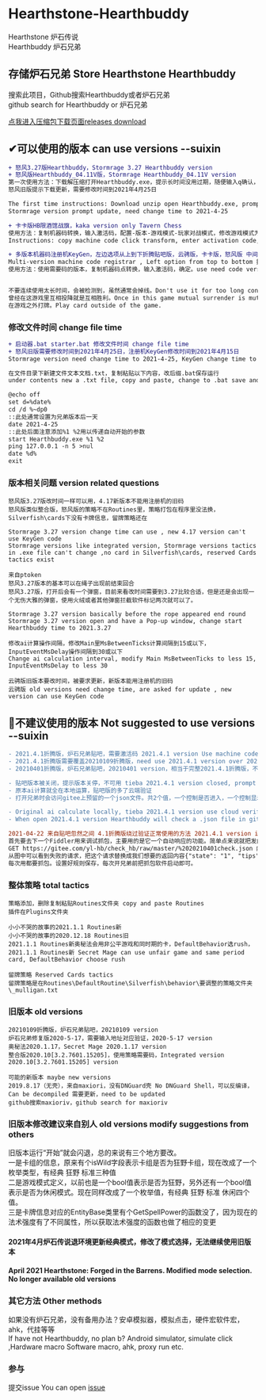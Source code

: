 # Hearthstone-Hearthbuddy
Hearthstone 炉石传说  
Hearthbuddy 炉石兄弟  

## 存储炉石兄弟 Store Hearthstone Hearthbuddy
搜索此项目，Github搜索Hearthbuddy或者炉石兄弟  
github search for Hearthbuddy or 炉石兄弟  

[点我进入压缩包下载页面releases download](https://github.com/lesuixin/Hearthstone-Hearthbuddy/releases)

## ✔可以使用的版本 can use versions --suixin
```diff
+ 怒风3.27版Hearthbuddy，Stormrage 3.27 Hearthbuddy version
+ 怒风版Hearthbuddy_04.11V版，Stormrage Hearthbuddy_04.11V version
第一次使用方法：下载解压缩打开Hearthbuddy.exe，提示长时间没用过期，随便输入q确认，再次打开，解压缩的目录下有个HB机器码.txt文件打开，用注册机KeyGen，复制转换，输入弹出框里，DefaultBot对战模式选自动，修改卡组名称点start
怒风旧版提示下载更新，需要修改时间到2021年4月25日

The first time instructions: Download unzip open Hearthbuddy.exe, prompt expired ,just enter q confirm, open again ,under unzip contents have HB机器码.txt open it,use KeyGen, copy machine code click transform, copy activation code , DefaultBot battle mode choose 自动, modify卡组名称 click start
Stormrage version prompt update, need change time to 2021-4-25

+ 卡卡版HB限酒馆战旗，kaka version only Tavern Chess
使用方法：复制机器码转换，输入激活码，配置-版本-游戏模式-玩家对战模式，修改游戏模式为战旗模式，点开始
Instructions: copy machine code click transform, enter activation code, 配置-版本-游戏模式-玩家对战模式，change game mode to Tavern Chess mode, click 开始

+ 多版本机器码注册机KeyGen，左边选项从上到下折腾贴吧版，云骋版，卡卡版，怒风版 中间上面机器码，下面激活码  
Multi-version machine code registrar , Left option from top to bottom 折腾版，云骋版，kaka,Stormrage, Above machine code and below activation code  
使用方法：使用需要码的版本，复制机器码点转换，输入激活码，确定。use need code version, copy machine code click transform, copy activation code ,sure.  


不要连续使用太长时间，会被检测到，虽然通常会掉线。Don't use it for too long continuously, it will be detected, although it usually leaves game.
曾经在这游戏里互相投降就是互相胜利。Once in this game mutual surrender is mutual victory.
在游戏之外打牌。Play card outside of the game.
```

### 修改文件时间 change file time
```diff
+ 启动器.bat starter.bat 修改文件时间 change file time
+ 怒风旧版需要修改时间到2021年4月25日，注册机KeyGen修改时间到2021年4月15日
Stormrage version need change time to 2021-4-25, KeyGen change time to 2021-4-15

在文件目录下新建文件文本文档.txt，复制粘贴以下内容，改后缀.bat保存运行
under contents new a .txt file, copy and paste, change to .bat save and run

@echo off
set d=%date%
cd /d %~dp0
::此处通常设置为兄弟版本后一天
date 2021-4-25
::此处后面注意添加%1 %2用以传递自动开始的参数
start Hearthbuddy.exe %1 %2
ping 127.0.0.1 -n 5 >nul
date %d%
exit
```

### 版本相关问题 version related questions
```
怒风版3.27版改时间一样可以用，4.17新版本不能用注册机的旧码
怒风版类似整合版，怒风版的策略不在Routines里，策略打包在程序里没法换，Silverfish\cards下没有卡牌信息，留牌策略还在

Stormrage 3.27 version change time can use , new 4.17 version can't use KeyGen code
Stormrage versions like integrated version, Stormrage versions tactics in .exe file can't change ,no card in Silverfish\cards, reserved Cards tactics exist

来自ptoken
怒风3.27版本的基本可以在绳子出现前结束回合 
怒风3.27版，打开后会有一个弹窗，目前来看改时间需要到3.27比较合适，但是还是会出现一个无伤大雅的弹窗，使用火绒或者其他弹窗拦截软件标记两次就可以了。

Stormrage 3.27 version basically before the rope appeared end round
Stormrage 3.27 version open and have a Pop-up window, change start Hearthbuddy time to 2021.3.27

修改ai计算操作间隔，修改Main里MsBetweenTicks计算间隔到15或以下，InputEventMsDelay操作间隔到30或以下
Change ai calculation interval, modify Main MsBetweenTicks to less 15, InputEventMsDelay to less 30

云骋版旧版本要改时间，被要求更新，新版本能用注册机的旧码
云骋版 old versions need change time, are asked for update , new version can use KeyGen code
```

## 🚫不建议使用的版本 Not suggested to use versions --suixin
```diff
- 2021.4.1折腾版，炉石兄弟贴吧，需要激活码 2021.4.1 version Use machine code
- 2021.4.1折腾版需要覆盖20210109折腾版，need use 2021.4.1 version over 20210109 version
- 20210401折腾版，炉石兄弟贴吧，20210401 version，相当于完整2021.4.1折腾版，不需要覆盖，需要激活码 like complete 2021.4.1 version, no need over and use machine code

- 贴吧版本被关闭，提示版本关停，不可用 tieba 2021.4.1 version closed, prompt version shutdown,unavailable
- 原本ai计算就全在本地运算，贴吧版的多了云端验证
- 打开兄弟时会访问gitee上预留的一个json文件。共2个值，一个控制是否进入，一个控制显示公告。抓个包就能看到。

- Original ai calculate locally, tieba 2021.4.1 version use cloud verification
- When open 2021.4.1 version Hearthbuddy will check a .json file in gitee.com. Two values, one value control can or can not enter, the other control show announcement.

2021-04-22 来自贴吧忽然之间 4.1折腾版绕过验证正常使用的方法 2021.4.1 version instructions
首先要去下一个Fiddler用来调试抓包，主要用的是它一个自动响应的功能。简单点来说就把发向服务器的请求直接拦截替换成你想给的回复。
GET https://gitee.com/yl-hb/check_hb/raw/master/%2020210401check.json 内容是{"state": "0", "tips": "版本关停"}
从图中可以看到失败的请求，把这个请求替换成我们想要的返回内容{"state": "1", "tips": ""}
每次用都要抓包。设置好规则保存，每次开兄弟前把抓包软件启动即可。
```

### 整体策略 total tactics
```
策略添加，删除复制粘贴Routines文件夹 copy and paste Routines
插件在Plugins文件夹

小小不哭的故事的2021.1.1 Routines新
小小不哭的故事的2020.12.18 Routines旧
2021.1.1 Routines新奥秘法会用非公平游戏和同时期的卡，DefaultBehavior选rush，2021.1.1 Routines新 Secret Mage can use unfair game and same period card, DefaultBehavior choose rush

留牌策略 Reserved Cards tactics
留牌策略是在Routines\DefaultRoutine\Silverfish\behavior\要调整的策略文件夹\_mulligan.txt
```

### 旧版本 old versions
```
20210109折腾版，炉石兄弟贴吧，20210109 version
炉石兄弟修复版2020-5-17，需要输入地址对应验证，2020-5-17 version
奥秘法2020.1.17，Secret Mage 2020.1.17 version
整合版2020.10[3.2.7601.15205]，使用策略需要码，Integrated version 2020.10[3.2.7601.15205] version

可能的新版本 maybe new versions
2019.8.17（无壳），来自maxiori，没有DNGuard壳 No DNGuard Shell，可以反编译，Can be decompiled 需要更新，need to be updated
github搜索maxioriv，github search for maxioriv
```

### 旧版本修改建议来自别人 old versions modify suggestions from others
旧版本运行“开始”就会闪退，总的来说有三个地方要改。  
一是卡组的信息，原来有个isWild字段表示卡组是否为狂野卡组，现在改成了一个枚举类型，有经典 狂野 标准三种值  
二是游戏模式定义，以前也是一个bool值表示是否为狂野，另外还有一个bool值表示是否为休闲模式。现在同样改成了一个枚举值，有经典 狂野 标准 休闲四个值。  
三是卡牌信息对应的EntityBase类里有个GetSpellPower的函数没了，因为现在的法术强度有了不同属性，所以获取法术强度的函数也做了相应的变更  

#### 2021年4月炉石传说退环境更新经典模式，修改了模式选择，无法继续使用旧版本
#### April 2021 Hearthstone: Forged in the Barrens. Modified mode selection. No longer available old versions

### 其它方法 Other methods
如果没有炉石兄弟，没有备用办法？安卓模拟器，模拟点击，硬件宏软件宏，ahk，代挂等等  
If have not Hearthbuddy, no plan b? Android simulator, simulate click ,Hardware macro Software macro, ahk, proxy run etc.  

### 参与
提交issue You can open [issue](https://github.com/lesuixin/Hearthstone-Hearthbuddy/issues/new)
